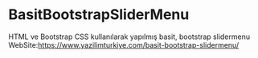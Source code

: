 # BasitBootstrapSliderMenu
HTML ve Bootstrap CSS kullanılarak yapılmış basit, bootstrap slidermenu
WebSite:https://www.yazilimturkiye.com/basit-bootstrap-slidermenu/
